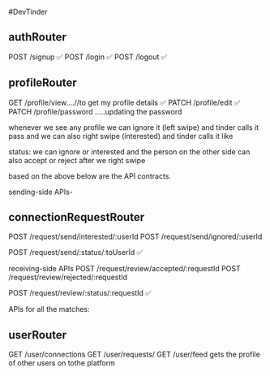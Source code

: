 #DevTinder 

## authRouter
POST /signup ✅
POST /login ✅
POST /logout ✅

## profileRouter
GET /profile/view....//to get my profile details ✅
PATCH /profile/edit ✅
PATCH /profile/password .....updating the password

whenever we see any profile we can ignore it (left swipe) and tinder calls it pass and we can also right swipe (interested) and tinder calls it like

status: we can ignore or interested and the person on the other side can also accept or reject after we right swipe

based on the above below are the API contracts.

sending-side APIs-

## connectionRequestRouter

POST /request/send/interested/:userId
POST /request/send/ignored/:userId

POST /request/send/:status/:toUserId ✅

receiving-side APIs
POST /request/review/accepted/:requestId
POST /request/review/rejected/:requestId

POST /request/review/:status/:requestId ✅

APIs for all the matches:

## userRouter
GET /user/connections
GET /user/requests/
GET /user/feed gets the profile of other users on tothe platform